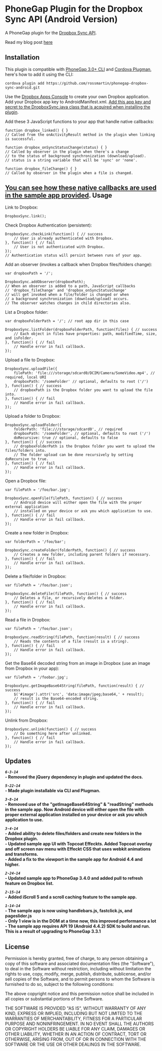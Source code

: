 # PhoneGap Plugin for the Dropbox Sync API (Android Version) #

A PhoneGap plugin for the [Dropbox Sync API](https://www.DropboxSync.com/developers/sync).

Read my blog post [here](http://rossmartindev.blogspot.com/2013/08/phonegap-plugin-for-dropbox-sync-api.html)

Installation
-----------
This plugin is compatible with [PhoneGap 3.0+ CLI](http://docs.phonegap.com/en/3.0.0/guide_cli_index.md.html#The%20Command-line%20Interface_add_features) and [Cordova Plugman](https://github.com/apache/cordova-plugman), here's how to add it using the CLI:

```
cordova plugin add https://github.com/rossmartin/phonegap-dropbox-sync-android.git
```

Use the [Dropbox Apps Console](https://www.dropbox.com/login?cont=https%3A//www.dropbox.com/developers/apps) to create your own Dropbox application.  Add your Dropbox app key to AndroidManifest.xml.  [Add this app key and secret to the DropboxSync.java class that is acquired when installing the plugin](https://github.com/rossmartin/phonegap-dropbox-sync-android/blob/master/src/Android/DropboxSync.java#l45).

Add these 3 JavaScript functions to your app that handle native callbacks:
```
function dropbox_linked() { }
// Called from the onActivityResult method in the plugin when linking is successful.
```
```
function dropbox_onSyncStatusChange(status) { }
// Called by observer in the plugin when there's a change 
// to the status of background synchronization (download/upload).
// status is a string variable that will be 'sync' or 'none'.
```
```
function dropbox_fileChange() { }
// Called by observer in the plugin when a file is changed.
```

[You can see how these native callbacks are used in the sample app provided](https://github.com/rossmartin/phonegap-dropbox-sync-android/blob/sample/www/js/app.js#l217).
Usage
-----------
Link to Dropbox:
```
DropboxSync.link();
```

Check Dropbox Authentication (persistent):
```
DropboxSync.checkLink(function() { // success
    // User is already authenticated with Dropbox.
}, function() { // fail
    // User is not authenticated with Dropbox.
});
// Authentication status will persist between runs of your app.
```

Add an observer (invokes a callback when Dropbox files/folders change):
```
var dropboxPath = '/';

DropboxSync.addObserver(dropboxPath);
// When an observer is added to a path, JavaScript callbacks
// 'dropbox_fileChange' and 'dropbox_onSyncStatusChange'
// will get invoked when a file/folder is changed or when
// a background synchronization (download/upload) occurs.
// The observer watches changes in child directories also.
```

List a Dropbox folder:
```
var dropboxFolderPath = '/'; // root app dir in this case

DropboxSync.listFolder(dropboxFolderPath, function(files) { // success
    // Each object in files have properties: path, modifiedTime, size, and isFolder.
}, function() { // fail
    // Handle error in fail callback.
});
```

Upload a file to Dropbox:
```
DropboxSync.uploadFile({
    filePath: 'file:///storage/sdcard0/DCIM/Camera/SomeVideo.mp4', // required, local URI
    dropboxPath: '/someFolder' // optional, defaults to root ('/')
}, function() { // success
    // dropboxPath is the Dropbox folder you want to upload the file into.
}, function() { // fail
    // Handle error in fail callback.
});
```

Upload a folder to Dropbox:
```
DropboxSync.uploadFolder({
    folderPath: 'file:///storage/sdcard0', // required
    dropboxPath: '/someFolder', // optional, defaults to root ('/')
    doRecursive: true // optional, defaults to false
}, function() { // success
    // dropboxFolderPath is the Dropbox folder you want to upload the files/folders into.
    // The folder upload can be done recursively by setting doRecursive to true.
}, function() { // fail
    // Handle error in fail callback.
});
```

Open a Dropbox file:
```
var filePath = '/foo/bar.jpg';

DropboxSync.openFile(filePath, function() { // success
    // Android device will either open the file with the proper external application
    // installed on your device or ask you which application to use.
}, function() { // fail
    // Handle error in fail callback.
});
```

Create a new folder in Dropbox:
```
var folderPath = '/foo/bar';

DropboxSync.createFolder(folderPath, function() { // success
    // Creates a new folder, including parent folders if necessary.
}, function() { // fail
    // Handle error in fail callback.
});
```

Delete a file/folder in Dropbox:
```
var filePath = '/foo/bar.json';

DropboxSync.deleteFile(filePath, function() { // success
    // Deletes a file, or recursively deletes a folder.
}, function() { // fail
    // Handle error in fail callback.
});
```

Read a file in Dropbox:
```
var filePath = '/foo/bar.json';

DropboxSync.readString(filePath, function(result) { // success
    // Reads the contents of a file (result is a string).
}, function() { // fail
    // Handle error in fail callback.
});
```

Get the Base64 decoded string from an image in Dropbox
(use an image from Dropbox in your app):
```
var filePath = '/foobar.jpg';

DropboxSync.getImageBase64String(filePath, function(result) { // success
    $('#image').attr('src', 'data:image/jpeg;base64,' + result);
    // result is the Base64-encoded string.
}, function() { // fail
    // Handle error in fail callback.
});
```

Unlink from Dropbox:
```
DropboxSync.unlink(function() { // success
    // Do something here after unlinked.
}, function() { // fail
    // Handle error in fail callback.
});
```

Updates
-----------
***```6-3-14```***<br>**- Removed the jQuery dependency in plugin and updated the docs.**<br>

***```5-22-14```***<br>**- Made plugin installable via CLI and Plugman.**<br>

***```3-8-14```***<br>**- Removed use of the "getImageBase64String" & "readString" methods in the sample app.  Now Android device will either open the file with proper external application installed on your device or ask you which application to use.**<br>

***```3-4-14```***<br>**- Added ability to delete files/folders and create new folders in the Dropbox plugin.**<br>
**- Updated sample app UI with Topcoat Effeckts.  Added Topcoat overlay and off screen nav menu with Effeckt CSS that uses webkit animations and transforms.**<br>
**- Added a fix to the viewport in the sample app for Android 4.4 and higher.**

***```2-24-14```***<br>**- Updated sample app to PhoneGap 3.4.0 and added pull to refresh feature on Dropbox list.**

***```2-15-14```***<br>**- Added iScroll 5 and a scroll caching feature to the sample app.**
 
 ***```1-14-14```***<br>**- The sample app is now using handlebars.js, fastclick.js, and pageslider.js**<br>
**- Only 1 view is in the DOM at a time now, this improved performance a lot**<br>
**- The sample app requires API 19 (Android 4.4.2) SDK to build and run.  This is a result of upgrading to PhoneGap 3.3.1**

License
-----------
Permission is hereby granted, free of charge, to any person obtaining a copy of this software and associated documentation files (the "Software"), to deal in the Software without restriction, including without limitation the rights to use, copy, modify, merge, publish, distribute, sublicense, and/or sell copies of the Software, and to permit persons to whom the Software is furnished to do so, subject to the following conditions:

The above copyright notice and this permission notice shall be included in all copies or substantial portions of the Software.

THE SOFTWARE IS PROVIDED "AS IS", WITHOUT WARRANTY OF ANY KIND, EXPRESS OR IMPLIED, INCLUDING BUT NOT LIMITED TO THE WARRANTIES OF MERCHANTABILITY, FITNESS FOR A PARTICULAR PURPOSE AND NONINFRINGEMENT. IN NO EVENT SHALL THE AUTHORS OR COPYRIGHT HOLDERS BE LIABLE FOR ANY CLAIM, DAMAGES OR OTHER LIABILITY, WHETHER IN AN ACTION OF CONTRACT, TORT OR OTHERWISE, ARISING FROM, OUT OF OR IN CONNECTION WITH THE SOFTWARE OR THE USE OR OTHER DEALINGS IN THE SOFTWARE.
